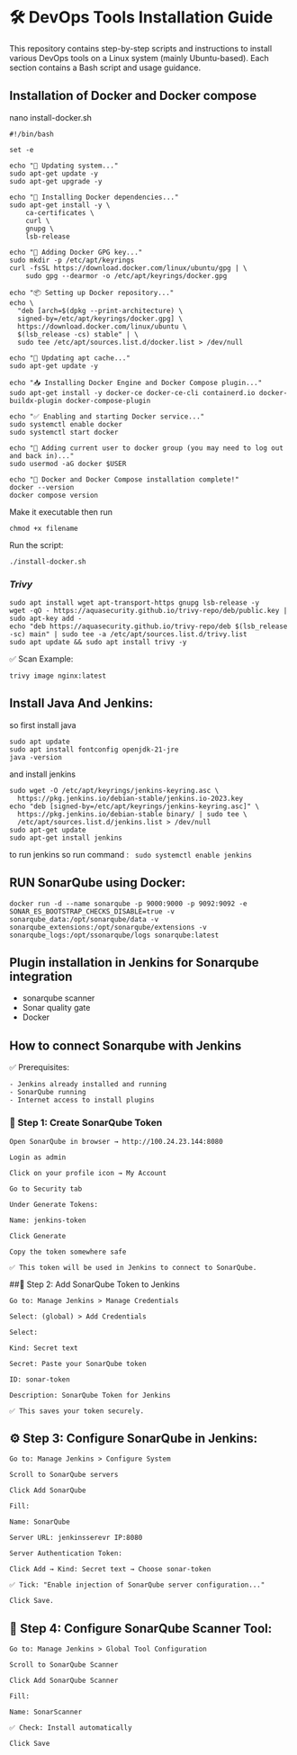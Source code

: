 # 🛠️ DevOps Tools Installation Guide
This repository contains step-by-step scripts and instructions to install various DevOps tools on a Linux system (mainly Ubuntu-based). Each section contains a Bash script and usage guidance.

## Installation of Docker and Docker compose 
nano install-docker.sh

```
#!/bin/bash

set -e

echo "🚀 Updating system..."
sudo apt-get update -y
sudo apt-get upgrade -y

echo "🐳 Installing Docker dependencies..."
sudo apt-get install -y \
    ca-certificates \
    curl \
    gnupg \
    lsb-release

echo "🔐 Adding Docker GPG key..."
sudo mkdir -p /etc/apt/keyrings
curl -fsSL https://download.docker.com/linux/ubuntu/gpg | \
    sudo gpg --dearmor -o /etc/apt/keyrings/docker.gpg

echo "📦 Setting up Docker repository..."
echo \
  "deb [arch=$(dpkg --print-architecture) \
  signed-by=/etc/apt/keyrings/docker.gpg] \
  https://download.docker.com/linux/ubuntu \
  $(lsb_release -cs) stable" | \
  sudo tee /etc/apt/sources.list.d/docker.list > /dev/null

echo "🔄 Updating apt cache..."
sudo apt-get update -y

echo "📥 Installing Docker Engine and Docker Compose plugin..."
sudo apt-get install -y docker-ce docker-ce-cli containerd.io docker-buildx-plugin docker-compose-plugin

echo "✅ Enabling and starting Docker service..."
sudo systemctl enable docker
sudo systemctl start docker

echo "👤 Adding current user to docker group (you may need to log out and back in)..."
sudo usermod -aG docker $USER

echo "🎉 Docker and Docker Compose installation complete!"
docker --version
docker compose version

```

Make it executable then run

```
chmod +x filename
```

Run the script:

```
./install-docker.sh
```

### ***Trivy***

```
sudo apt install wget apt-transport-https gnupg lsb-release -y
wget -qO - https://aquasecurity.github.io/trivy-repo/deb/public.key | sudo apt-key add -
echo "deb https://aquasecurity.github.io/trivy-repo/deb $(lsb_release -sc) main" | sudo tee -a /etc/apt/sources.list.d/trivy.list
sudo apt update && sudo apt install trivy -y

```
✅ Scan Example:

```trivy image nginx:latest```

## Install Java And Jenkins:
so first install java

```
sudo apt update
sudo apt install fontconfig openjdk-21-jre
java -version

```
and  install jenkins   
```
sudo wget -O /etc/apt/keyrings/jenkins-keyring.asc \
  https://pkg.jenkins.io/debian-stable/jenkins.io-2023.key
echo "deb [signed-by=/etc/apt/keyrings/jenkins-keyring.asc]" \
  https://pkg.jenkins.io/debian-stable binary/ | sudo tee \
  /etc/apt/sources.list.d/jenkins.list > /dev/null
sudo apt-get update
sudo apt-get install jenkins 
```


to run jenkins so run command :
``` sudo systemctl enable jenkins```


## RUN SonarQube using Docker:

```
docker run -d --name sonarqube -p 9000:9000 -p 9092:9092 -e SONAR_ES_BOOTSTRAP_CHECKS_DISABLE=true -v sonarqube_data:/opt/sonarqube/data -v sonarqube_extensions:/opt/sonarqube/extensions -v sonarqube_logs:/opt/ssonarqube/logs sonarqube:latest
```

## Plugin installation in Jenkins for Sonarqube integration 

- sonarqube scanner
- Sonar quality gate
- Docker

## How to connect  Sonarqube with  Jenkins

✅ Prerequisites:

    - Jenkins already installed and running
    - SonarQube running
    - Internet access to install plugins

 ### 🔐 Step 1: Create SonarQube Token

```
Open SonarQube in browser → http://100.24.23.144:8080

Login as admin

Click on your profile icon → My Account

Go to Security tab

Under Generate Tokens:

Name: jenkins-token

Click Generate

Copy the token somewhere safe

✅ This token will be used in Jenkins to connect to SonarQube.

```

##🔧 Step 2: Add SonarQube Token to Jenkins

```
Go to: Manage Jenkins > Manage Credentials

Select: (global) > Add Credentials

Select:

Kind: Secret text

Secret: Paste your SonarQube token

ID: sonar-token

Description: SonarQube Token for Jenkins

✅ This saves your token securely.

```

## ⚙️ Step 3: Configure SonarQube in Jenkins:

```
Go to: Manage Jenkins > Configure System

Scroll to SonarQube servers

Click Add SonarQube

Fill:

Name: SonarQube

Server URL: jenkinsserevr IP:8080

Server Authentication Token:

Click Add → Kind: Secret text → Choose sonar-token

✅ Tick: "Enable injection of SonarQube server configuration..."

Click Save.

```

## 🔨 Step 4: Configure SonarQube Scanner Tool:

```
Go to: Manage Jenkins > Global Tool Configuration

Scroll to SonarQube Scanner

Click Add SonarQube Scanner

Fill:

Name: SonarScanner

✅ Check: Install automatically

Click Save

```

